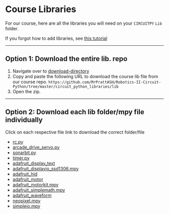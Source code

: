 # Course Libraries

For our course, here are all the libraries you will need on your `CIRCUITPY` `Lib` folder. 

If you forgot how to add libraries, see [this tutorial](../learning_modules/programming_tutorials/libraries/Libraries.md)

---

## Option 1: Download the entire lib. repo

1. Navigate over to [download-directory ](https://download-directory.github.io/)
2. Copy and paste the following URL to download the course lib file from our course repo. 
    `https://github.com/MrPrattASH/Robotics-II-Circuit-Python/tree/master/circuit_python_libraries/lib`
3. Open the zip. 

---

## Option 2: Download each lib folder/mpy file individually

Click on each respective file link to download the correct folder/file
* [rc.py](../RC_control_FlySky_FS-I6x/rc_module/rc.py)
* [arcade_drive_servo.py](../RC_control_FlySky_FS-I6x/arcade_drive_module/arcade_drive_servo.py)
* [sonarbit.py](lib/sonarbit.py)
* [timer.py](../learning_modules/programming_tutorials/timer/timer.py)
* [adafruit_display_text](lib/adafruit_display_text/)
* [adafruit_displayio_ssd1306.mpy](lib/adafruit_displayio_ssd1306.mpy)
* [adafruit_hid](lib/adafruit_hid/)
* [adafruit_motor](lib/adafruit_motor/)
* [adafruit_motorkit.mpy](lib/adafruit_motorkit.mpy)
* [adafruit_simplemath.mpy](lib/adafruit_simplemath.mpy)
* [adafruit_waveform](lib/adafruit_waveform/)
* [neopixel.mpy](lib/neopixel.mpy)
* [simpleio.mpy](lib/simpleio.mpy)
